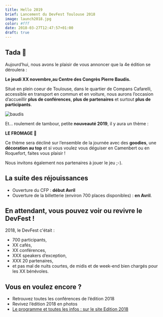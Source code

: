 ```yaml
---
title: Hello 2019
brief: Lancement du DevFest Toulouse 2018
image: launch2018.jpg
color: #fff
date: 2018-03-27T12:47:57+01:00
draft: true
---
```


## Tada :tada:

Aujourd’hui, nous avons le plaisir de vous annoncer que la 4e édition se déroulera :

**Le jeudi XX novembre,au Centre des Congrès Pierre Baudis.**

Situé en plein coeur de Toulouse, dans le quartier de Compans Cafarelli, accessible en transport en commun et en voiture, nous aurons l’occasion d’accueillir **plus de conférences**, **plus de partenaires** et surtout **plus de participants**.

![baudis](./baudis.jpg)

Et… roulement de tambour, petite **nouveauté 2019**, il y aura un thème :

**LE FROMAGE :cheese:**

Ce thème sera décliné sur l’ensemble de la journée avec des **goodies**, une **décoration au top** et si vous voulez vous déguiser en Camenbert ou en Roquefort,
faites vous plaisir !

Nous invitons également nos partenaires à jouer le jeu ;-).

## La suite des réjouissances

- Ouverture du CFP : **début Avril**
- Ouverture de la billetterie (environ 700 places disponibles) : **en Avril**.

## En attendant, vous pouvez voir ou revivre le **DevFest** !

2018, le DevFest c'était :

- 700 participants,
- XX cafés,
- XX conférences,
- XXX speakers d’exception,
- XXX 20 partenaires,
- et pas mal de nuits courtes, de midis et de week-end bien chargés pour les XX bénévoles.

<!-- ![](/images/posts/2018-03-27-lancement-devfest-toulouse-2018/lancement-1.jpg) -->

## Vous en voulez encore ?

- Retrouvez toutes les conférences de l’édition 2018
- Revivez l’édition 2018 en photos
- [Le programme et toutes les infos : sur le site Edition 2018](https://2018.devfesttoulouse.fr/)

<!-- ![](images/posts/2018-03-27-lancement-devfest-toulouse-2018/lancement-3.jpg) -->
